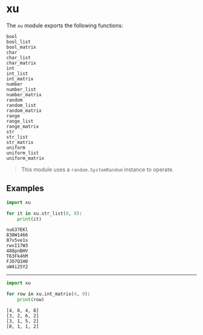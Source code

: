 # xu

The `xu` module exports the following functions:

    bool
    bool_list
    bool_matrix
    char
    char_list
    char_matrix
    int
    int_list
    int_matrix
    number
    number_list
    number_matrix
    random
    random_list
    random_matrix
    range
    range_list
    range_matrix
    str
    str_list
    str_matrix
    uniform
    uniform_list
    uniform_matrix

> This module uses a `random.SystemRandom` instance to operate.

## Examples

```python
import xu

for it in xu.str_list(8, 8):
    print(it)
```

    nuG37EKl
    838W1466
    07v5ve1s
    rwvI17W3
    488pnBHV
    T63Fk4hM
    FJO7Q1H0
    uW4i2SY2

* * *

```python
import xu

for row in xu.int_matrix(4, 9):
    print(row)
```

    [4, 8, 4, 8]
    [3, 2, 6, 2]
    [3, 1, 5, 2]
    [8, 1, 1, 2]
